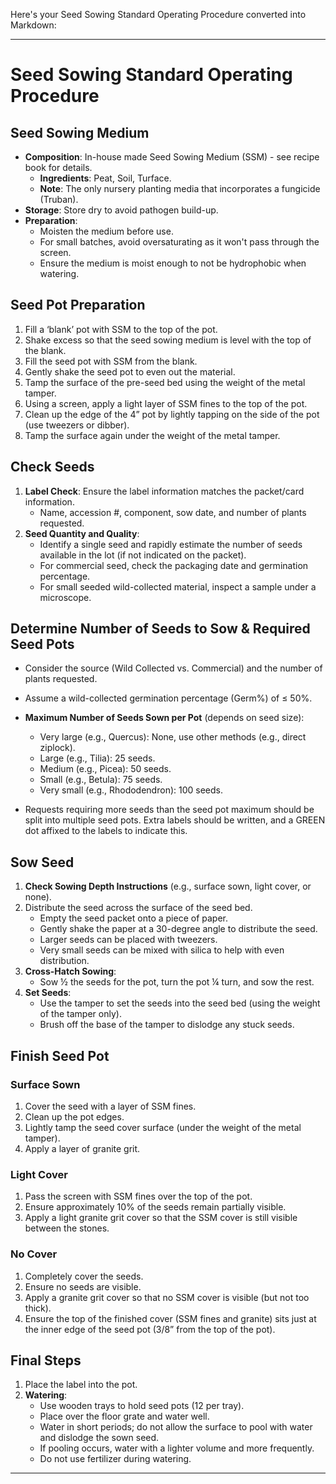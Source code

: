 Here's your Seed Sowing Standard Operating Procedure converted into Markdown:

---

# Seed Sowing Standard Operating Procedure

## Seed Sowing Medium

- **Composition**: In-house made Seed Sowing Medium (SSM) - see recipe book for details. 
  - **Ingredients**: Peat, Soil, Turface.
  - **Note**: The only nursery planting media that incorporates a fungicide (Truban).
- **Storage**: Store dry to avoid pathogen build-up.
- **Preparation**:
  - Moisten the medium before use.
  - For small batches, avoid oversaturating as it won't pass through the screen.
  - Ensure the medium is moist enough to not be hydrophobic when watering.

## Seed Pot Preparation

1. Fill a ‘blank’ pot with SSM to the top of the pot.
2. Shake excess so that the seed sowing medium is level with the top of the blank.
3. Fill the seed pot with SSM from the blank.
4. Gently shake the seed pot to even out the material.
5. Tamp the surface of the pre-seed bed using the weight of the metal tamper.
6. Using a screen, apply a light layer of SSM fines to the top of the pot.
7. Clean up the edge of the 4” pot by lightly tapping on the side of the pot (use tweezers or dibber).
8. Tamp the surface again under the weight of the metal tamper.

## Check Seeds

1. **Label Check**: Ensure the label information matches the packet/card information.
   - Name, accession #, component, sow date, and number of plants requested.
2. **Seed Quantity and Quality**:
   - Identify a single seed and rapidly estimate the number of seeds available in the lot (if not indicated on the packet).
   - For commercial seed, check the packaging date and germination percentage.
   - For small seeded wild-collected material, inspect a sample under a microscope.

## Determine Number of Seeds to Sow & Required Seed Pots

- Consider the source (Wild Collected vs. Commercial) and the number of plants requested.
- Assume a wild-collected germination percentage (Germ%) of ≤ 50%.
- **Maximum Number of Seeds Sown per Pot** (depends on seed size):
  - Very large (e.g., Quercus): None, use other methods (e.g., direct ziplock).
  - Large (e.g., Tilia): 25 seeds.
  - Medium (e.g., Picea): 50 seeds.
  - Small (e.g., Betula): 75 seeds.
  - Very small (e.g., Rhododendron): 100 seeds.

- Requests requiring more seeds than the seed pot maximum should be split into multiple seed pots. Extra labels should be written, and a GREEN dot affixed to the labels to indicate this.

## Sow Seed

1. **Check Sowing Depth Instructions** (e.g., surface sown, light cover, or none).
2. Distribute the seed across the surface of the seed bed.
   - Empty the seed packet onto a piece of paper.
   - Gently shake the paper at a 30-degree angle to distribute the seed.
   - Larger seeds can be placed with tweezers.
   - Very small seeds can be mixed with silica to help with even distribution.
3. **Cross-Hatch Sowing**:
   - Sow ½ the seeds for the pot, turn the pot ¼ turn, and sow the rest.
4. **Set Seeds**:
   - Use the tamper to set the seeds into the seed bed (using the weight of the tamper only).
   - Brush off the base of the tamper to dislodge any stuck seeds.

## Finish Seed Pot

### Surface Sown

1. Cover the seed with a layer of SSM fines.
2. Clean up the pot edges.
3. Lightly tamp the seed cover surface (under the weight of the metal tamper).
4. Apply a layer of granite grit.

### Light Cover

1. Pass the screen with SSM fines over the top of the pot.
2. Ensure approximately 10% of the seeds remain partially visible.
3. Apply a light granite grit cover so that the SSM cover is still visible between the stones.

### No Cover

1. Completely cover the seeds.
2. Ensure no seeds are visible.
3. Apply a granite grit cover so that no SSM cover is visible (but not too thick).
4. Ensure the top of the finished cover (SSM fines and granite) sits just at the inner edge of the seed pot (3/8” from the top of the pot).

## Final Steps

1. Place the label into the pot.
2. **Watering**:
   - Use wooden trays to hold seed pots (12 per tray).
   - Place over the floor grate and water well.
   - Water in short periods; do not allow the surface to pool with water and dislodge the sown seed.
   - If pooling occurs, water with a lighter volume and more frequently.
   - Do not use fertilizer during watering.

---
